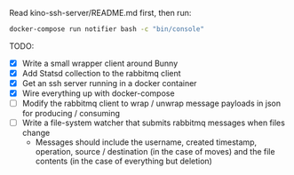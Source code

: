 Read kino-ssh-server/README.md first, then run:

```sh
docker-compose run notifier bash -c "bin/console"
```

TODO:

- [X] Write a small wrapper client around Bunny
- [X] Add Statsd collection to the rabbitmq client
- [X] Get an ssh server running in a docker container
- [X] Wire everything up with docker-compose
- [ ] Modify the rabbitmq client to wrap / unwrap message payloads in json for producing / consuming
- [ ] Write a file-system watcher that submits rabbitmq messages when files change
  - Messages should include the username, created timestamp, operation, source / destination (in the case of moves) and the file contents (in the case of everything but deletion)

